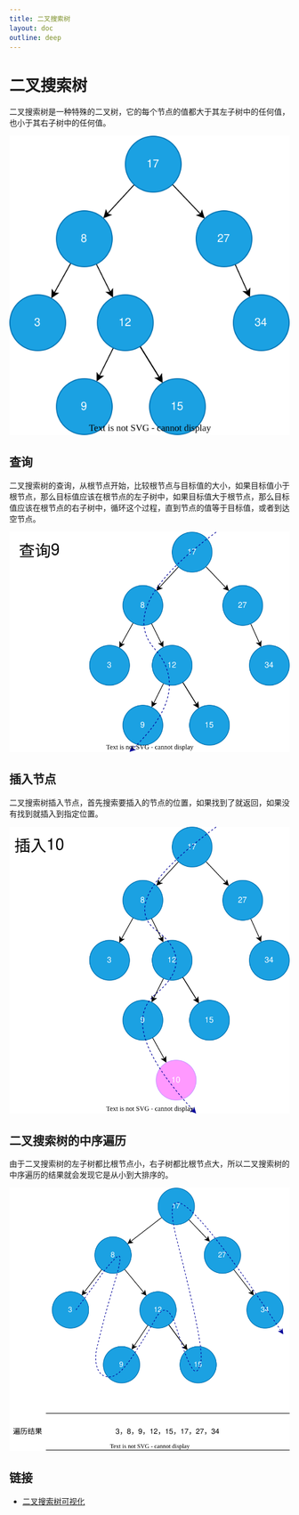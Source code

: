 ```yaml
---
title: 二叉搜索树
layout: doc
outline: deep
---
```


# 二叉搜索树

二叉搜索树是一种特殊的二叉树，它的每个节点的值都大于其左子树中的任何值，也小于其右子树中的任何值。

![binary_search_tree](./images/binary-search-tree/binary-search-tree.drawio.svg)

## 查询

二叉搜索树的查询，从根节点开始，比较根节点与目标值的大小，如果目标值小于根节点，那么目标值应该在根节点的左子树中，如果目标值大于根节点，那么目标值应该在根节点的右子树中，循环这个过程，直到节点的值等于目标值，或者到达空节点。

![query](./images/binary-search-tree/query.drawio.svg)

## 插入节点

二叉搜索树插入节点，首先搜索要插入的节点的位置，如果找到了就返回，如果没有找到就插入到指定位置。

![insert](./images/binary-search-tree/insert.drawio.svg)

## 二叉搜索树的中序遍历

由于二叉搜索树的左子树都比根节点小，右子树都比根节点大，所以二叉搜索树的中序遍历的结果就会发现它是从小到大排序的。

![inorder](./images/binary-search-tree/inorder.drawio.svg)

## 链接

- [二叉搜索树可视化](https://www.cs.usfca.edu/~galles/visualization/BST.html)
